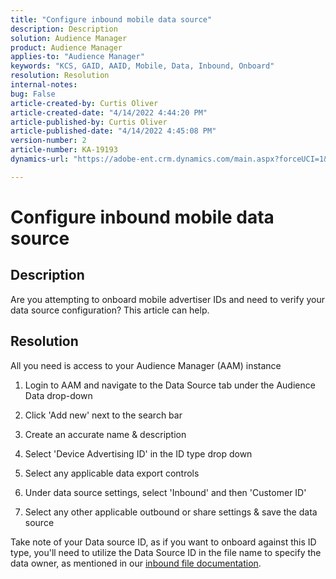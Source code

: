 ```yaml
---
title: "Configure inbound mobile data source"
description: Description
solution: Audience Manager
product: Audience Manager
applies-to: "Audience Manager"
keywords: "KCS, GAID, AAID, Mobile, Data, Inbound, Onboard"
resolution: Resolution
internal-notes: 
bug: False
article-created-by: Curtis Oliver
article-created-date: "4/14/2022 4:44:20 PM"
article-published-by: Curtis Oliver
article-published-date: "4/14/2022 4:45:08 PM"
version-number: 2
article-number: KA-19193
dynamics-url: "https://adobe-ent.crm.dynamics.com/main.aspx?forceUCI=1&pagetype=entityrecord&etn=knowledgearticle&id=e23c681f-12bc-ec11-983f-0022480a30fa"

---
```

# Configure inbound mobile data source

## Description

Are you attempting to onboard mobile advertiser IDs and need to verify your data source configuration? This article can help. 

## Resolution


All you need is access to your Audience Manager (AAM) instance

1) Login to AAM and navigate to the Data Source tab under the Audience Data drop-down

2) Click 'Add new' next to the search bar

3) Create an accurate name & description

4) Select 'Device Advertising ID' in the ID type drop down

5) Select any applicable data export controls

6) Under data source settings, select 'Inbound' and then 'Customer ID'

7) Select any other applicable outbound or share settings & save the data source



Take note of your Data source ID, as if you want to onboard against this ID type, you'll need to utilize the Data Source ID in the file name to specify the data owner, as mentioned in our [inbound file documentation](https://experienceleague.adobe.com/docs/audience-manager/user-guide/implementation-integration-guides/sending-audience-data/batch-data-transfer-process/inbound-s3-filenames.html?lang=en).
